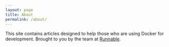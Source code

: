 ```yaml
---
layout: page
title: About
permalink: /about/
---
```


This site contains articles designed to help those who are using Docker for development. Brought to you by the team at [Runnable](https://runnable.com/).